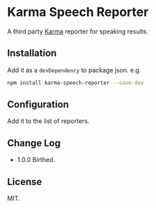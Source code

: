 Karma Speech Reporter
===

A third party [Karma](http://karma-runner.github.io/) reporter for speaking results.

Installation
---

Add it as a `devDependency` to package json. e.g.

```bash
npm install karma-speech-reporter --save-dev
```


Configuration
---

Add it to the list of reporters.


Change Log
---

- 1.0.0 Birthed.


License
---

MIT.

